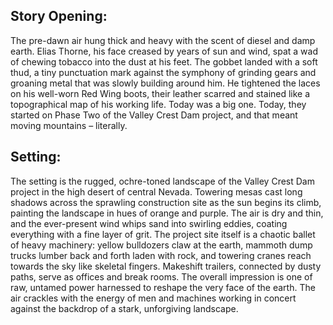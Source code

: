 ## Story Opening:

The pre-dawn air hung thick and heavy with the scent of diesel and damp earth. Elias Thorne, his face creased by years of sun and wind, spat a wad of chewing tobacco into the dust at his feet. The gobbet landed with a soft thud, a tiny punctuation mark against the symphony of grinding gears and groaning metal that was slowly building around him. He tightened the laces on his well-worn Red Wing boots, their leather scarred and stained like a topographical map of his working life. Today was a big one. Today, they started on Phase Two of the Valley Crest Dam project, and that meant moving mountains – literally.

## Setting:

The setting is the rugged, ochre-toned landscape of the Valley Crest Dam project in the high desert of central Nevada. Towering mesas cast long shadows across the sprawling construction site as the sun begins its climb, painting the landscape in hues of orange and purple. The air is dry and thin, and the ever-present wind whips sand into swirling eddies, coating everything with a fine layer of grit. The project site itself is a chaotic ballet of heavy machinery: yellow bulldozers claw at the earth, mammoth dump trucks lumber back and forth laden with rock, and towering cranes reach towards the sky like skeletal fingers. Makeshift trailers, connected by dusty paths, serve as offices and break rooms. The overall impression is one of raw, untamed power harnessed to reshape the very face of the earth. The air crackles with the energy of men and machines working in concert against the backdrop of a stark, unforgiving landscape.
